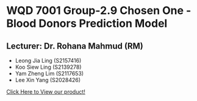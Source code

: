 # WQD 7001 Group-2.9 Chosen One - Blood Donors Prediction Model
## Lecturer: Dr. Rohana Mahmud (RM)
* Leong Jia Ling (S2157416)
* Koo Siew Ling (S2139278)
* Yam Zheng Lim (S2117653)
* Lee Xin Yang (S2028426)

[Click Here to View our product!](https://leexinyang.shinyapps.io/Blood_Donation_Prediction_Model/?_ga=2.161044734.297357686.1655810972-29189471.1655810972)

